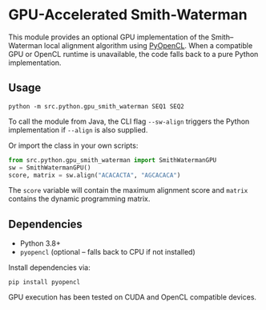 # GPU-Accelerated Smith-Waterman

This module provides an optional GPU implementation of the Smith–Waterman
local alignment algorithm using [PyOpenCL](https://pypi.org/project/pyopencl/).
When a compatible GPU or OpenCL runtime is unavailable, the code falls back to a
pure Python implementation.

## Usage

```
python -m src.python.gpu_smith_waterman SEQ1 SEQ2
```

To call the module from Java, the CLI flag `--sw-align` triggers the Python
implementation if `--align` is also supplied.

Or import the class in your own scripts:

```python
from src.python.gpu_smith_waterman import SmithWatermanGPU
sw = SmithWatermanGPU()
score, matrix = sw.align("ACACACTA", "AGCACACA")
```

The `score` variable will contain the maximum alignment score and `matrix`
contains the dynamic programming matrix.

## Dependencies

* Python 3.8+
* `pyopencl` (optional – falls back to CPU if not installed)

Install dependencies via:

```
pip install pyopencl
```

GPU execution has been tested on CUDA and OpenCL compatible devices.
